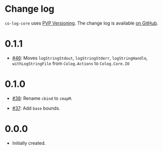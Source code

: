 Change log
==========

`co-log-core` uses [PVP Versioning][1].
The change log is available [on GitHub][2].

0.1.1
=====

* [#46](https://github.com/kowainik/co-log/issues/46):
  Moves `logStringStdout`, `logStringStderr`, `logStringHandle`,
  `withLogStringFile` from `Colog.Actions` to `Colog.Core.IO`

0.1.0
=====

* [#38](https://github.com/kowainik/co-log/issues/38):
  Rename `cbind` to `cmapM`.

* [#37](https://github.com/kowainik/co-log/issues/37):
  Add `base` bounds.

0.0.0
=====
* Initially created.

[1]: https://pvp.haskell.org
[2]: https://github.com/kowainik/co-log/releases
